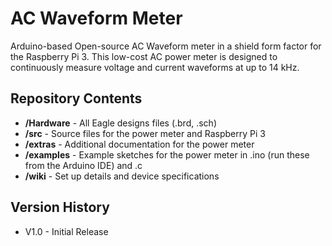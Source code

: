 # AC Waveform Meter 
Arduino-based Open-source AC Waveform meter in a shield form factor for the Raspberry Pi 3. This low-cost AC power meter is designed to continuously measure voltage and current waveforms at up to 14 kHz.

## Repository Contents
- **/Hardware** - All Eagle designs files (.brd, .sch)
- **/src** - Source files for the power meter and Raspberry Pi 3
- **/extras** - Additional documentation for the power meter
- **/examples** - Example sketches for the power meter in .ino (run these from the Arduino IDE) and .c
- **/wiki** - Set up details and device specifications
## Version History
- V1.0 - Initial Release
